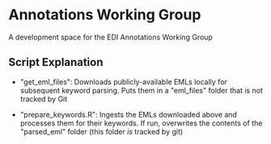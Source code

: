 # Annotations Working Group

A development space for the EDI Annotations Working Group

## Script Explanation

- "get_eml_files": Downloads publicly-available EMLs locally for subsequent keyword parsing. Puts them in a "eml_files" folder that is not tracked by Git

- "prepare_keywords.R": Ingests the EMLs downloaded above and processes them for their keywords. If run, overwrites the contents of the "parsed_eml" folder (this folder *is* tracked by git)

